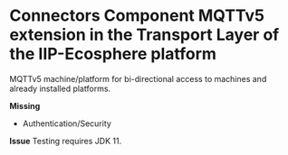 # Connectors Component MQTTv5 extension in the Transport Layer of the IIP-Ecosphere platform

MQTTv5 machine/platform for bi-directional access to machines and already installed platforms.  

**Missing**
- Authentication/Security

**Issue**
Testing requires JDK 11.